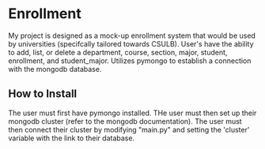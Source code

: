 # Enrollment
My project is designed as a mock-up enrollment system that would be used by universities (specifcally tailored towards CSULB). User's have the ability to add, list, or delete a department, course, section, major, student, enrollment, and student_major. Utilizes pymongo to establish a connection with the mongodb database.
## How to Install
The user must first have pymongo installed. 
THe user must then set up their mongodb cluster (refer to the mongodb documentation).
The user must then connect their cluster by modifying "main.py" and setting the 'cluster' variable with the link to their database.
